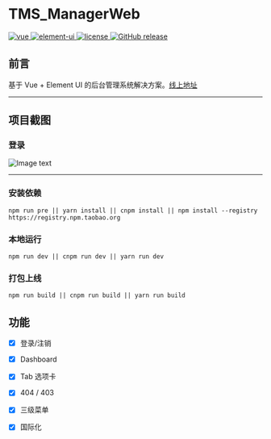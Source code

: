<!--
 * @Descripttion: 
 * @version: 
 * @Author: Hansel
 * @Date: 2021-01-23 19:20:22
 * @LastEditors: Hansel
 * @LastEditTime: 2021-01-25 10:12:49
-->
# TMS_ManagerWeb

  <a href="https://github.com/vuejs/vue">
    <img src="https://img.shields.io/badge/vue-2.6.10-brightgreen.svg" alt="vue">
  </a>
  <a href="https://github.com/ElemeFE/element">
    <img src="https://img.shields.io/badge/element--ui-2.8.2-brightgreen.svg" alt="element-ui">
  </a>
  <a href="https://github.com/lin-xin/vue-manage-system/blob/master/LICENSE">
    <img src="https://img.shields.io/github/license/mashape/apistatus.svg" alt="license">
  </a>
  <a href="https://github.com/lin-xin/vue-manage-system/releases">
    <img src="https://img.shields.io/github/release/lin-xin/vue-manage-system.svg" alt="GitHub release">
  </a>
  


## 前言

基于 Vue + Element UI 的后台管理系统解决方案。[线上地址](#)

---
## 项目截图

### 登录

![Image text](#)

---

### 安装依赖
```
npm run pre || yarn install || cnpm install || npm install --registry https://registry.npm.taobao.org
```
### 本地运行
```
npm run dev || cnpm run dev || yarn run dev  
```

### 打包上线
```
npm run build || cnpm run build || yarn run build  
```

## 功能

-   [x] 登录/注销
-   [x] Dashboard
-   [x] Tab 选项卡
-   [x] 404 / 403
-   [x] 三级菜单
-   [x] 国际化


